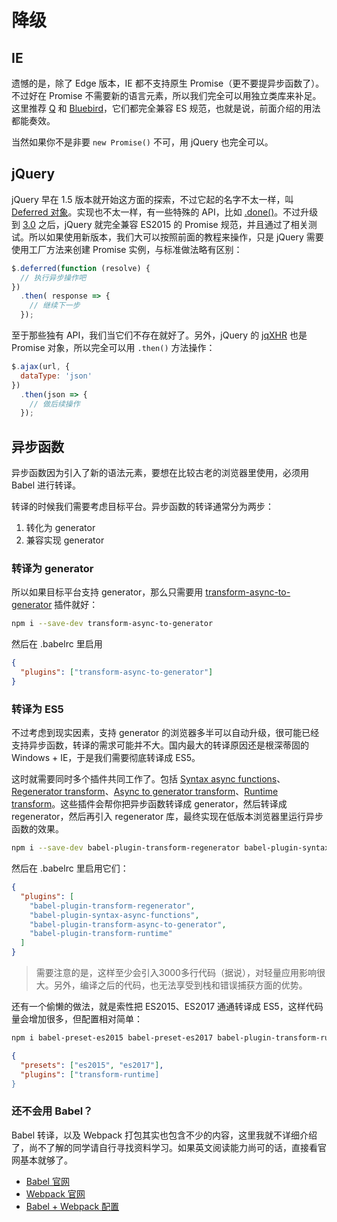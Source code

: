 降级
========

## IE

遗憾的是，除了 Edge 版本，IE 都不支持原生 Promise（更不要提异步函数了）。不过好在 Promise 不需要新的语言元素，所以我们完全可以用独立类库来补足。这里推荐 [Q](https://github.com/kriskowal/q) 和 [Bluebird](http://bluebirdjs.com/)，它们都完全兼容 ES 规范，也就是说，前面介绍的用法都能奏效。

当然如果你不是非要 `new Promise()` 不可，用 jQuery 也完全可以。

## jQuery

jQuery 早在 1.5 版本就开始这方面的探索，不过它起的名字不太一样，叫 [Deferred 对象](http://api.jquery.com/category/deferred-object/)。实现也不太一样，有一些特殊的 API，比如 [.done()](http://api.jquery.com/deferred.done/)。不过升级到 [3.0](http://blog.meathill.com/tech/js/jquery/jquery-3-0-beta-released.html) 之后，jQuery 就完全兼容 ES2015 的 Promise 规范，并且通过了相关测试。所以如果使用新版本，我们大可以按照前面的教程来操作，只是 jQuery 需要使用工厂方法来创建 Promise 实例，与标准做法略有区别：

```javascript
$.deferred(function (resolve) {
  // 执行异步操作吧
})
  .then( response => {
    // 继续下一步
  });
```

至于那些独有 API，我们当它们不存在就好了。另外，jQuery 的 [jqXHR](http://api.jquery.com/jQuery.ajax/#jqXHR) 也是 Promise 对象，所以完全可以用 `.then()` 方法操作：

```javascript
$.ajax(url, {
  dataType: 'json'
})
  .then(json => {
    // 做后续操作
  });
```

## 异步函数

异步函数因为引入了新的语法元素，要想在比较古老的浏览器里使用，必须用 Babel 进行转译。

转译的时候我们需要考虑目标平台。异步函数的转译通常分为两步：

1. 转化为 generator
2. 兼容实现 generator

### 转译为 generator

所以如果目标平台支持 generator，那么只需要用 [transform-async-to-generator](https://babeljs.io/docs/plugins/transform-async-to-generator) 插件就好：

```bash
npm i --save-dev transform-async-to-generator
```

然后在 .babelrc 里启用

```json
{
  "plugins": ["transform-async-to-generator"]
}
```

### 转译为 ES5

不过考虑到现实因素，支持 generator 的浏览器多半可以自动升级，很可能已经支持异步函数，转译的需求可能并不大。国内最大的转译原因还是根深蒂固的 Windows + IE，于是我们需要彻底转译成 ES5。

这时就需要同时多个插件共同工作了。包括 [Syntax async functions](http://babeljs.io/docs/plugins/syntax-async-functions/)、[Regenerator transform](http://babeljs.io/docs/plugins/transform-regenerator/)、[Async to generator transform](http://babeljs.io/docs/plugins/transform-async-to-generator/)、[Runtime transform](http://babeljs.io/docs/plugins/transform-runtime/)。这些插件会帮你把异步函数转译成 generator，然后转译成 regenerator，然后再引入 regenerator 库，最终实现在低版本浏览器里运行异步函数的效果。

```bash
npm i --save-dev babel-plugin-transform-regenerator babel-plugin-syntax-async-functions babel-plugin-transform-runtime babel-plugin-transform-async-to-generator
```

然后在 .babelrc 里启用它们：

```json
{
  "plugins": [
    "babel-plugin-transform-regenerator",
    "babel-plugin-syntax-async-functions",
    "babel-plugin-transform-async-to-generator",
    "babel-plugin-transform-runtime"
  ]
}
```

> 需要注意的是，这样至少会引入3000多行代码（据说），对轻量应用影响很大。另外，编译之后的代码，也无法享受到栈和错误捕获方面的优势。

还有一个偷懒的做法，就是索性把 ES2015、ES2017 通通转译成 ES5，这样代码量会增加很多，但配置相对简单：

```bash
npm i babel-preset-es2015 babel-preset-es2017 babel-plugin-transform-runtime --save-dev
```

```json
{
  "presets": ["es2015", "es2017"],
  "plugins": ["transform-runtime]
}
```

### 还不会用 Babel？

Babel 转译，以及 Webpack 打包其实也包含不少的内容，这里我就不详细介绍了，尚不了解的同学请自行寻找资料学习。如果英文阅读能力尚可的话，直接看官网基本就够了。

* [Babel 官网](http://babeljs.io)
* [Webpack 官网](https://webpack.js.org)
* [Babel + Webpack 配置](http://babeljs.io/docs/setup/#installation)